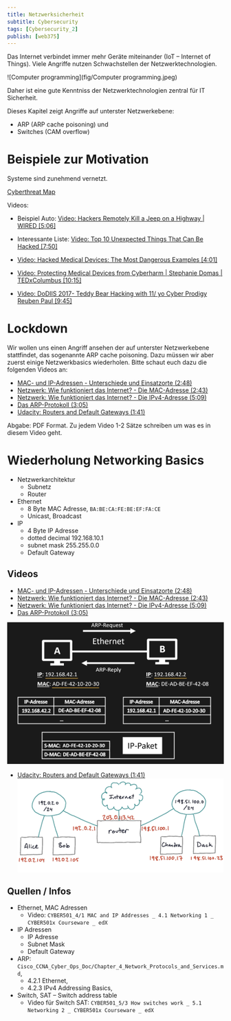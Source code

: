 ```yaml
---
title: Netzwerksicherheit
subtitle: Cybersecurity
tags: [Cybersecurity_2]
publish: [web375]
---
```




Das Internet verbindet immer mehr Geräte miteinander (IoT – Internet of Things). Viele Angriffe nutzen Schwachstellen der Netzwerktechnologien.

![Computer programming](fig/Computer programming.jpeg)

Daher ist eine gute Kenntniss der Netzwerktechnologien zentral für IT Sicherheit.

Dieses Kapitel zeigt Angriffe auf unterster Netzwerkebene: 

- ARP (ARP cache poisoning) und 
- Switches (CAM overflow)



# Beispiele zur Motivation

Systeme sind zunehmend vernetzt. 

[Cyberthreat Map](http://threatmap.fortiguard.com)

Videos:

- Beispiel Auto: [Video: Hackers Remotely Kill a Jeep on a Highway | WIRED [5:06]](https://youtu.be/MK0SrxBC1xs)

- Interessante Liste: [Video: Top 10 Unexpected Things That Can Be Hacked [7:50]](https://youtu.be/K98ZyAFEgoQ)

- [Video: Hacked Medical Devices: The Most Dangerous Examples [4:01]](https://youtu.be/m49OreAs1WY)
- [Video: Protecting Medical Devices from Cyberharm | Stephanie Domas | TEDxColumbus [10:15]](https://youtu.be/EyqwUFJKZo0)

- [Video: DoDIIS 2017- Teddy Bear Hacking with 11/ yo Cyber Prodigy Reuben Paul [9:45]](https://youtu.be/8z3XuRQ3-bI)



# Lockdown

Wir wollen uns einen Angriff ansehen der auf unterster Netzwerkebene stattfindet, das sogenannte ARP cache poisoning. Dazu müssen wir aber zuerst einige Netzwerkbasics wiederholen. Bitte schaut euch dazu die folgenden Videos an:

- [MAC- und IP-Adressen - Unterschiede und Einsatzorte (2:48)](https://youtu.be/D_VW0yi5bPo)
- [Netzwerk: Wie funktioniert das Internet? - Die MAC-Adresse (2:43)](https://youtu.be/jkyKLepmWgw)
- [Netzwerk: Wie funktioniert das Internet? - Die IPv4-Adresse (5:09)](https://youtu.be/f2NkqTMFlwA)
- [Das ARP-Protokoll (3:05)](https://youtu.be/ttgXMAvkJfo)
- [Udacity: Routers and Default Gateways (1:41)](https://youtu.be/JOomC1wFrbU)

Abgabe: PDF Format. Zu jedem Video 1-2 Sätze schreiben um was es in diesem Video geht.



# Wiederholung Networking Basics

- Netzwerkarchitektur
  -  Subnetz
  - Router
- Ethernet
  - 8 Byte MAC Adresse, `BA:BE:CA:FE:BE:EF:FA:CE`
  - Unicast, Broadcast
- IP
  - 4 Byte IP Adresse
  - dotted decimal 192.168.10.1
  - subnet mask 255.255.0.0
  - Default Gateway



## Videos

- [MAC- und IP-Adressen - Unterschiede und Einsatzorte (2:48)](https://youtu.be/D_VW0yi5bPo)
- [Netzwerk: Wie funktioniert das Internet? - Die MAC-Adresse (2:43)](https://youtu.be/jkyKLepmWgw)
- [Netzwerk: Wie funktioniert das Internet? - Die IPv4-Adresse (5:09)](https://youtu.be/f2NkqTMFlwA)
- [Das ARP-Protokoll (3:05)](https://youtu.be/ttgXMAvkJfo)

![](fig/image-20201105125919605.png)



- [Udacity: Routers and Default Gateways (1:41)](https://youtu.be/JOomC1wFrbU)
  ![image-20201105130628014](fig/image-20201105130628014.png)



## Quellen / Infos

- Ethernet, MAC Adressen
  - Video: `CYBER501_4/1 MAC and IP Addresses _ 4.1 Networking 1 _ CYBER501x Courseware _ edX`
- IP Adressen
  - IP Adresse
  - Subnet Mask
  - Default Gateway
- ARP: `Cisco_CCNA_Cyber_Ops_Doc/Chapter_4_Network_Protocols_and_Services.md`, 
  - 4.2.1 Ethernet, 
  - 4.2.3 IPv4 Addressing Basics, 
- Switch, SAT – Switch address table
  - Video für Switch SAT: `CYBER501_5/3 How switches work _ 5.1 Networking 2 _ CYBER501x Courseware _ edX`





